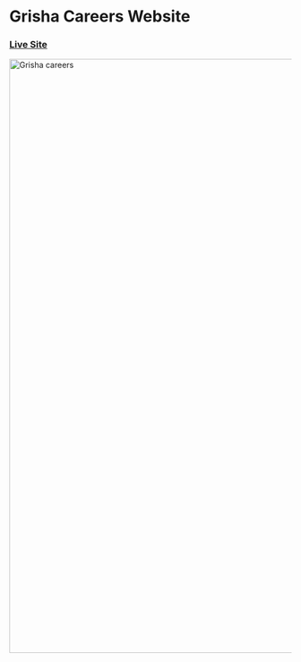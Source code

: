 # Grisha Careers Website
### [Live Site](https://grisha-careers-website-v4.onrender.com/)

<img width="1061" alt="Grisha careers" src="https://user-images.githubusercontent.com/102157344/229812394-83742af3-5ea1-4f3d-ab20-aecfeac52cd1.png">
